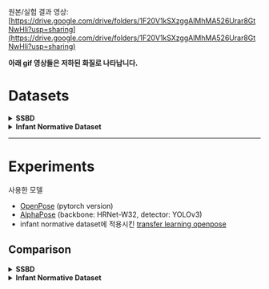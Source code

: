 원본/실험 결과 영상: [https://drive.google.com/drive/folders/1F20V1kSXzggAlMhMA526Urar8GtNwHli?usp=sharing](https://drive.google.com/drive/folders/1F20V1kSXzggAlMhMA526Urar8GtNwHli?usp=sharing)

**아래 gif 영상들은 저하된 화질로 나타납니다.**

Datasets
===

<details markdown="1">
<summary> <b>SSBD</b> </summary>

SSBD
---

SSBD 데이터셋은 3가지 종류의 행동 (Arm flapping, Headbanging, Spinning)을 보이는 유튜브 영상들로 이루어져 있다. 유튜브 사용자들이 공개한 영상들이기 때문에 SSBD에서 제공하는 일부 영상들은 비공개되거나 삭제되어 사용할 수 없다. 또한, 다운받을 수 있는 영상들 중에도 상태가 좋지 않은 영상들 (서로 다른 resolution, 심한 노이즈, 어두움, 정지된 영상, 끊김 등)이 있다는 것을 감안한다.

실험을 위해 다음과 같은 과정을 수행하였다.
  1. 데이터셋이 제공하는 annotation 파일(`.xml`)을 기준으로, 각 원본 영상에서 (e.g. v_ArmFlapping_01.avi) 두드러진 Action이 관찰된 구간만 참조한다.
  2. 참조한 구간을 [오픈소스 툴](https://github.com/antran89/clipping_ssbd_videos)을 사용해 ???x320 size의 영상으로 추출한다.

ArmFlapping | HeadBanging | Spinning
:--------:|:--------:|:--------:
![](../images/ssbd_armflapping.gif) | ![](../images/ssbd_headbanging.gif) | ![](../images/ssbd_spinning.gif)

<br/>

</details>


<details markdown="1">
<summary> <b>Infant Normative Dataset</b> </summary>

Infant Normative Dataset
---

생후 20주차 이내의 건강한 아이들의 움직임을 녹화한 유튜브 영상들 (100개 이상)로 구성되어 있다. 영상들은 대체로 양호하지만, 촬영할 때의 각도나 영상 속 아이의 머리가 향한 방향이 조금씩 다르다 (e.g. 오른쪽 방향으로 누워있는 아이, 위쪽 방향으로 누워 있는 아이).

실험을 위해 다음과 같은 과정을 수행하였다.
  1. 데이터셋이 제공하는 annotation 파일(`.csv`)을 기준으로, 각 원본 영상에서 (e.g. 4.avi) 아이의 모습만 촬영된 구간을 참조한다.
  2. 참조한 구간을 MoviePy를 사용해 ???x320 size의 영상으로 추출한다.

example 1 | example 2
:--------:|:--------:
![](../images/infant1.gif) | ![](../images/infant2.gif)

<br/>

</details>

---

Experiments
===

사용한 모델
- [OpenPose](https://github.com/prasunroy/openpose-pytorch) (pytorch version)
- [AlphaPose](https://github.com/aFewThings/AlphaPose/blob/master/docs/MODEL_ZOO.md) (backbone: HRNet-W32, detector: YOLOv3)
- infant normative dataset에 적용시킨 [transfer learning openpose](https://github.com/cchamber/Infant_movement_assessment#2-extract-pose-from-videos)

Comparison
---

<details markdown="1">
<summary> <b>SSBD</b> </summary>

### SSBD

- ArmFlapping

OpenPose | AlphaPose
:--------:|:--------:
![](../images/armflapping_40_openpose.gif) | ![](../images/armflapping_40_alphapose.gif)
![](../images/armflapping_mppe_49_openpose.gif) | ![](../images/armflapping_mppe_49_alphapose.gif)

- HeadBanging

OpenPose | AlphaPose
:--------:|:--------:
![](../images/headbanging_05_openpose.gif) | ![](../images/headbanging_05_alphapose.gif)
![](../images/headbanging_25_openpose.gif) | ![](../images/headbanging_25_alphapose.gif)

- Spinning

OpenPose | AlphaPose
:--------:|:--------:
![](../images/spinning_02_openpose.gif) | ![](../images/spinning_02_alphapose.gif)
![](../images/spinning_26_openpose.gif) | ![](../images/spinning_26_alphapose.gif)

</details>


<details markdown="1">
<summary> <b>Infant Normative Dataset</b> </summary>

### Infant Normative Dataset

- 머리가 오른쪽/왼쪽 방향으로 향한 자세

OpenPose | AlphaPose | transfer_learning_openpose
:--------:|:--------:|:--------:
![](../images/ind_59_openpose.gif) | ![](../images/ind_59_alphapose.gif) | ![](../images/ind_59_tfl_openpose.gif)
![](../images/ind_10_openpose.gif) | ![](../images/ind_10_alphapose.gif) | ![](../images/ind_10_tfl_openpose.gif)

- 머리가 위쪽 방향으로 향한 자세

OpenPose | AlphaPose | transfer_learning_openpose
:--------:|:--------:|:--------:
![](../images/ind_5_openpose.gif) | ![](../images/ind_5_alphapose.gif) | ![](../images/ind_5_tfl_openpose.gif)
![](../images/ind_168_openpose.gif) | ![](../images/ind_168_alphapose.gif) | ![](../images/ind_168_tfl_openpose.gif)

- 새우잠 자세 / 특이한 자세

OpenPose | AlphaPose | transfer_learning_openpose
:--------:|:--------:|:--------:
![](../images/ind_135_openpose.gif) | ![](../images/ind_135_alphapose.gif) | ![](../images/ind_135_tfl_openpose.gif)
![](../images/ind_86_openpose.gif) | ![](../images/ind_86_alphapose.gif) | ![](../images/ind_86_tfl_openpose.gif)

- 엎드린 자세

OpenPose | AlphaPose | transfer_learning_openpose
:--------:|:--------:|:--------:
![](../images/ind_13_openpose.gif) | ![](../images/ind_13_alphapose.gif) | ![](../images/ind_13_tfl_openpose.gif)
![](../images/ind_135_2_openpose.gif) | ![](../images/ind_135_2_alphapose.gif) | ![](../images/ind_135_2_tfl_openpose.gif)

- 역동적인 움직임

OpenPose | AlphaPose | transfer_learning_openpose
:--------:|:--------:|:--------:
![](../images/ind_32_openpose.gif) | ![](../images/ind_32_alphapose.gif) | ![](../images/ind_32_tfl_openpose.gif)
![](../images/ind_88_openpose.gif) | ![](../images/ind_88_alphapose.gif) | ![](../images/ind_88_tfl_openpose.gif)


</details>
